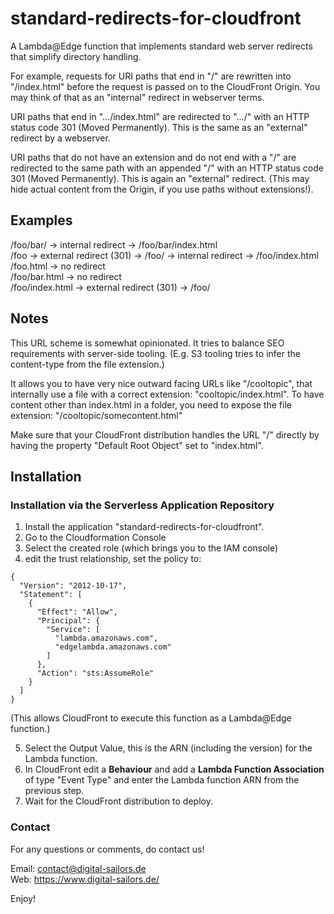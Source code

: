 # standard-redirects-for-cloudfront

A Lambda@Edge function that implements standard web server redirects that simplify directory handling. 

For example, requests for URI paths that end in "/" are rewritten into "/index.html" before the request is passed on to the CloudFront Origin. You may think of that as an "internal" redirect in webserver terms.

URI paths that end in ".../index.html" are redirected to ".../" with an HTTP status code 301 (Moved Permanently). This is the same as an "external" redirect by a webserver.

URI paths that do not have an extension and do not end with a "/" are redirected to the same path with an appended "/" with an HTTP status code 301 (Moved Permanently). This is again an "external" redirect. (This may hide actual content from the Origin, if you use paths without extensions!).

## Examples

  /foo/bar/ -> internal redirect -> /foo/bar/index.html  
  /foo -> external redirect (301) -> /foo/ -> internal redirect -> /foo/index.html  
  /foo.html -> no redirect  
  /foo/bar.html -> no redirect  
  /foo/index.html -> external redirect (301) -> /foo/  

## Notes

This URL scheme is somewhat opinionated. It tries to balance SEO requirements with server-side tooling. (E.g. S3 tooling tries to infer the content-type from the file extension.)

It allows you to have very nice outward facing URLs like "/cooltopic", that internally use a file with a correct extension: "cooltopic/index.html". To have content other than index.html in a folder, you need to expose the file extension: "/cooltopic/somecontent.html"

Make sure that your CloudFront distribution handles the URL "/" directly by having the property "Default Root Object" set to "index.html".

## Installation

### Installation via the Serverless Application Repository

1. Install the application "standard-redirects-for-cloudfront".
2. Go to the Cloudformation Console
3. Select the created role (which brings you to the IAM console)
4. edit the trust relationship, set the policy to:

```
{
  "Version": "2012-10-17",
  "Statement": [
    {
      "Effect": "Allow",
      "Principal": {
        "Service": [
          "lambda.amazonaws.com",
          "edgelambda.amazonaws.com"
        ]
      },
      "Action": "sts:AssumeRole"
    }
  ]
}
```

(This allows CloudFront to execute this function as a Lambda@Edge function.)

5. Select the Output Value, this is the ARN (including the version) for the Lambda function.
6. In CloudFront edit a **Behaviour** and add a **Lambda Function Association** of type "Event Type" and enter the Lambda function ARN from the previous step.
7. Wait for the CloudFront distribution to deploy.

### Contact

For any questions or comments, do contact us!

Email: contact@digital-sailors.de  
Web: https://www.digital-sailors.de/

Enjoy!